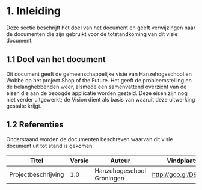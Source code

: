 # 1. Inleiding

Deze sectie beschrijft het doel van het document en geeft verwijzingen naar de documenten die zijn gebruikt voor de totstandkoming van dit visie document.

## 1.1 Doel van het document  

Dit document geeft de gemeenschappelijke visie van Hanzehogeschool en Wobbe op het project Shop of the Future.
Het geeft de probleemstelling en de belanghebbenden weer, alsmede een samenvattend overzicht van 
de eisen die aan de beoogde applicatie worden gesteld. Deze eisen zijn nog niet verder uitgewerkt; 
de Vision dient als basis van waaruit deze uitwerking gestalte krijgt.

## 1.2 Referenties

Onderstaand worden de documenten beschreven waarvan dit visie document uit tot stand is gekomen.

| Titel               | Versie | Auteur                    | Vindplaats           |
|---------------------|--------|---------------------------|----------------------|
| Projectbeschrijving | 1.0    | Hanzehogeschool Groningen | http://goo.gl/D9FhDD |

<!-- TODO(mauvm): Add reference to Use Case Diagram -->

